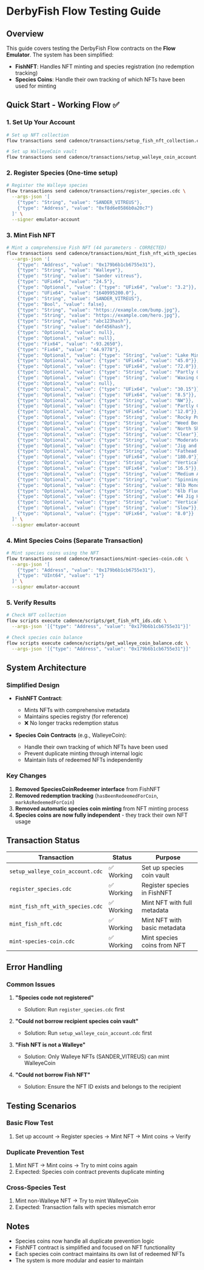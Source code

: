 # DerbyFish Flow Testing Guide

## Overview
This guide covers testing the DerbyFish Flow contracts on the **Flow Emulator**. The system has been simplified:
- **FishNFT**: Handles NFT minting and species registration (no redemption tracking)
- **Species Coins**: Handle their own tracking of which NFTs have been used for minting

## Quick Start - Working Flow ✅

### 1. Set Up Your Account
```bash
# Set up NFT collection
flow transactions send cadence/transactions/setup_fish_nft_collection.cdc --signer test-acct

# Set up WalleyeCoin vault
flow transactions send cadence/transactions/setup_walleye_coin_account.cdc --signer test-acct
```

### 2. Register Species (One-time setup)
```bash
# Register the Walleye species
flow transactions send cadence/transactions/register_species.cdc \
  --args-json '[
    {"type": "String", "value": "SANDER_VITREUS"},
    {"type": "Address", "value": "0xf8d6e0586b0a20c7"}
  ]' \
  --signer emulator-account
```

### 3. Mint Fish NFT
```bash
# Mint a comprehensive Fish NFT (44 parameters - CORRECTED)
flow transactions send cadence/transactions/mint_fish_nft_with_species.cdc \
  --args-json '[
    {"type": "Address", "value": "0x179b6b1cb6755e31"},
    {"type": "String", "value": "Walleye"},
    {"type": "String", "value": "Sander vitreus"},
    {"type": "UFix64", "value": "24.5"},
    {"type": "Optional", "value": {"type": "UFix64", "value": "3.2"}},
    {"type": "UFix64", "value": "1640995200.0"},
    {"type": "String", "value": "SANDER_VITREUS"},
    {"type": "Bool", "value": false},
    {"type": "String", "value": "https://example.com/bump.jpg"},
    {"type": "String", "value": "https://example.com/hero.jpg"},
    {"type": "String", "value": "abc123hash"},
    {"type": "String", "value": "def456hash"},
    {"type": "Optional", "value": null},
    {"type": "Optional", "value": null},
    {"type": "Fix64", "value": "-93.2650"},
    {"type": "Fix64", "value": "44.9778"},
    {"type": "Optional", "value": {"type": "String", "value": "Lake Minnetonka"}},
    {"type": "Optional", "value": {"type": "UFix64", "value": "45.0"}},
    {"type": "Optional", "value": {"type": "UFix64", "value": "72.0"}},
    {"type": "Optional", "value": {"type": "String", "value": "Partly Cloudy"}},
    {"type": "Optional", "value": {"type": "String", "value": "Waxing Gibbous"}},
    {"type": "Optional", "value": null},
    {"type": "Optional", "value": {"type": "UFix64", "value": "30.15"}},
    {"type": "Optional", "value": {"type": "UFix64", "value": "8.5"}},
    {"type": "Optional", "value": {"type": "String", "value": "NW"}},
    {"type": "Optional", "value": {"type": "String", "value": "Partly Cloudy"}},
    {"type": "Optional", "value": {"type": "UFix64", "value": "12.0"}},
    {"type": "Optional", "value": {"type": "String", "value": "Rocky Point"}},
    {"type": "Optional", "value": {"type": "String", "value": "Weed Bed"}},
    {"type": "Optional", "value": {"type": "String", "value": "North Shore"}},
    {"type": "Optional", "value": {"type": "String", "value": "Clear"}},
    {"type": "Optional", "value": {"type": "String", "value": "Moderate"}},
    {"type": "Optional", "value": {"type": "String", "value": "Jig and Minnow"}},
    {"type": "Optional", "value": {"type": "String", "value": "Fathead Minnow"}},
    {"type": "Optional", "value": {"type": "UFix64", "value": "180.0"}},
    {"type": "Optional", "value": {"type": "String", "value": "Vertical Jigging"}},
    {"type": "Optional", "value": {"type": "UFix64", "value": "16.5"}},
    {"type": "Optional", "value": {"type": "String", "value": "Medium Action"}},
    {"type": "Optional", "value": {"type": "String", "value": "Spinning"}},
    {"type": "Optional", "value": {"type": "String", "value": "8lb Mono"}},
    {"type": "Optional", "value": {"type": "String", "value": "6lb Fluoro"}},
    {"type": "Optional", "value": {"type": "String", "value": "#4 Jig Head"}},
    {"type": "Optional", "value": {"type": "String", "value": "Vertical"}},
    {"type": "Optional", "value": {"type": "String", "value": "Slow"}},
    {"type": "Optional", "value": {"type": "UFix64", "value": "8.0"}}
  ]' \
  --signer emulator-account
```

### 4. Mint Species Coins (Separate Transaction)
```bash
# Mint species coins using the NFT
flow transactions send cadence/transactions/mint-species-coin.cdc \
  --args-json '[
    {"type": "Address", "value": "0x179b6b1cb6755e31"},
    {"type": "UInt64", "value": "1"}
  ]' \
  --signer emulator-account
```

### 5. Verify Results
```bash
# Check NFT collection
flow scripts execute cadence/scripts/get_fish_nft_ids.cdc \
  --args-json '[{"type": "Address", "value": "0x179b6b1cb6755e31"}]'

# Check species coin balance
flow scripts execute cadence/scripts/get_walleye_coin_balance.cdc \
  --args-json '[{"type": "Address", "value": "0x179b6b1cb6755e31"}]'
```

## System Architecture

### Simplified Design
- **FishNFT Contract**: 
  - Mints NFTs with comprehensive metadata
  - Maintains species registry (for reference)
  - ❌ No longer tracks redemption status
  
- **Species Coin Contracts** (e.g., WalleyeCoin):
  - Handle their own tracking of which NFTs have been used
  - Prevent duplicate minting through internal logic
  - Maintain lists of redeemed NFTs independently

### Key Changes
1. **Removed SpeciesCoinRedeemer interface** from FishNFT
2. **Removed redemption tracking** (`hasBeenRedeemedForCoin`, `markAsRedeemedForCoin`)
3. **Removed automatic species coin minting** from NFT minting process
4. **Species coins are now fully independent** - they track their own NFT usage

## Transaction Status

| Transaction | Status | Purpose |
|-------------|---------|---------|
| `setup_walleye_coin_account.cdc` | ✅ Working | Set up species coin vault |
| `register_species.cdc` | ✅ Working | Register species in FishNFT |
| `mint_fish_nft_with_species.cdc` | ✅ Working | Mint NFT with full metadata |
| `mint_fish_nft.cdc` | ✅ Working | Mint NFT with basic metadata |
| `mint-species-coin.cdc` | ✅ Working | Mint species coins from NFT |

## Error Handling

### Common Issues
1. **"Species code not registered"**
   - Solution: Run `register_species.cdc` first

2. **"Could not borrow recipient species coin vault"**
   - Solution: Run `setup_walleye_coin_account.cdc` first

3. **"Fish NFT is not a Walleye"**
   - Solution: Only Walleye NFTs (SANDER_VITREUS) can mint WalleyeCoin

4. **"Could not borrow Fish NFT"**
   - Solution: Ensure the NFT ID exists and belongs to the recipient

## Testing Scenarios

### Basic Flow Test
1. Set up account → Register species → Mint NFT → Mint coins → Verify

### Duplicate Prevention Test
1. Mint NFT → Mint coins → Try to mint coins again
2. Expected: Species coin contract prevents duplicate minting

### Cross-Species Test
1. Mint non-Walleye NFT → Try to mint WalleyeCoin
2. Expected: Transaction fails with species mismatch error

## Notes
- Species coins now handle all duplicate prevention logic
- FishNFT contract is simplified and focused on NFT functionality
- Each species coin contract maintains its own list of redeemed NFTs
- The system is more modular and easier to maintain
